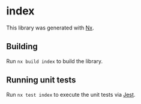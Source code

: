 # index

This library was generated with [Nx](https://nx.dev).

## Building

Run `nx build index` to build the library.

## Running unit tests

Run `nx test index` to execute the unit tests via [Jest](https://jestjs.io).
